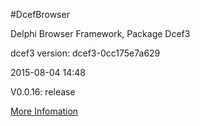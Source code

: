 #DcefBrowser

Delphi Browser Framework, Package Dcef3
  
dcef3 version: dcef3-0cc175e7a629


2015-08-04 14:48
  
V0.0.16: release

[More Infomation](http://www.bccsafe.com/dcefbrowser/2015/04/08/DcefBrowser%20Package%20Dcef3%20/)



